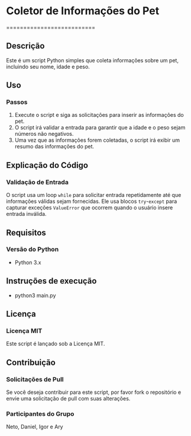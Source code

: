 # Coletor de Informações do Pet
==========================

## Descrição
Este é um script Python simples que coleta informações sobre um pet, incluindo seu nome, idade e peso.

## Uso
### Passos

1. Execute o script e siga as solicitações para inserir as informações do pet.
2. O script irá validar a entrada para garantir que a idade e o peso sejam números não negativos.
3. Uma vez que as informações forem coletadas, o script irá exibir um resumo das informações do pet.

## Explicação do Código
### Validação de Entrada

O script usa um loop `while` para solicitar entrada repetidamente até que informações válidas sejam fornecidas. Ele usa blocos `try`-`except` para capturar exceções `ValueError` que ocorrem quando o usuário insere entrada inválida.

## Requisitos

### Versão do Python

* Python 3.x

## Instruções de execução
- python3 main.py

## Licença
### Licença MIT

Este script é lançado sob a Licença MIT.

## Contribuição
### Solicitações de Pull

Se você deseja contribuir para este script, por favor fork o repositório e envie uma solicitação de pull com suas alterações.

### Participantes do Grupo
Neto, Daniel, Igor e Ary
